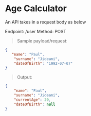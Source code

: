 # Age Calculator
An API takes in a request body as below

Endpoint: /user
Method: POST

>Sample payload/request:
```JSON
{
   "name": "Paul",
    "surname": "Jideani",
    "dateOfBirth": "1992-07-07"
}
```

>Output:
```JSON
{
    "name": "Paul",
    "surname": "Jideani",
    "currentAge": 29,
    "dateOfBirth": null
}

